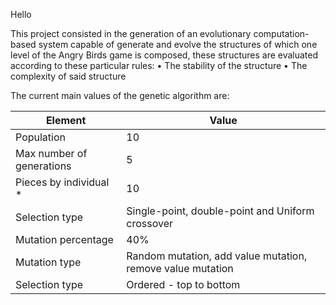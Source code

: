 Hello

This project consisted in the generation of an evolutionary computation-based system capable of generate and evolve the structures of which one level of the Angry Birds game is composed, these structures are evaluated according to these particular rules:
•	The stability of the structure
•	The complexity of said structure

The current main values of the genetic algorithm are:

| Element  | Value |
| ------------- | ------------- |
| Population  | 10  |
| Max number of generations  | 5  |
| Pieces by individual *  | 10  |
| Selection type  |  Single-point, double-point and Uniform crossover  |
| Mutation percentage  | 40%  |
| Mutation type  | Random mutation, add value mutation, remove value mutation  |
| Selection type  | Ordered - top to bottom  |

